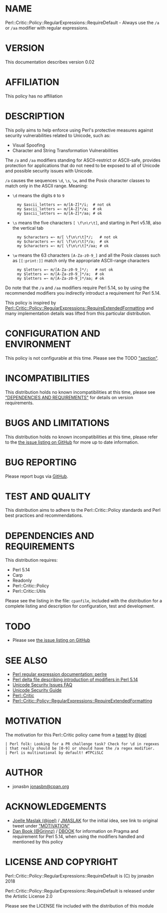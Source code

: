 # NAME

Perl::Critic::Policy::RegularExpressions::RequireDefault - Always use the `/a` or `/aa` modifier with regular expressions.

# VERSION

This documentation describes version 0.02

# AFFILIATION

This policy has no affiliation

# DESCRIPTION

This poliy aims to help enforce using Perl's protective measures against security vulnerabilities related to Unicode, such as:

- Visual Spoofing
- Character and String Transformation Vulnerabilities

The `/a` and `/aa` modifiers standing for ASCII-restrict or ASCII-safe, provides protection for applications that do not need to be exposed to all of Unicode and possible security issues with Unicode.

`/a` causes the sequences `\d`, `\s`, `\w`, and the Posix character classes to match only in the ASCII range. Meaning:

- `\d` means the digits `0` to `9`

        my $ascii_letters =~ m/[A-Z]*/i;  # not ok
        my $ascii_letters =~ m/[A-Z]*/a;  # ok
        my $ascii_letters =~ m/[A-Z]*/aa; # ok

- `\s` means the five characters `[ \f\n\r\t]`, and starting in Perl v5.18, also the vertical tab

        my $characters =~ m/[ \f\n\r\t]*/;   # not ok
        my $characters =~ m/[ \f\n\r\t]*/a;  # ok
        my $characters =~ m/[ \f\n\r\t]*/aa; # ok

- `\w` means the 63 characters `[A-Za-z0-9_]` and all the Posix classes such as `[[:print:]]` match only the appropriate ASCII-range characters

        my $letters =~ m/[A-Za-z0-9_]*/;   # not ok
        my $letters =~ m/[A-Za-z0-9_]*/a;  # ok
        my $letters =~ m/[A-Za-z0-9_]*/aa; # ok

Do note that the `/a` and `/aa` modifiers require Perl 5.14, so by using the recommended modifiers you indirectly introduct a requirement for Perl 5.14.

This policy is inspired by [Perl::Critic::Policy::RegularExpressions::RequireExtendedFormatting](https://metacpan.org/pod/Perl::Critic::Policy::RegularExpressions::RequireExtendedFormatting) and many implementation details was lifted from this particular distribution.

# CONFIGURATION AND ENVIRONMENT

This policy is not configurable at this time. Please see the TODO ["section"](#section).

# INCOMPATIBILITIES

This distribution holds no known incompatibilities at this time, please see ["DEPENDENCIES AND REQUIREMENTS"](#dependencies-and-requirements) for details on version requirements.

# BUGS AND LIMITATIONS

This distribution holds no known incompatibilities at this time, please refer to the [the issue listing on GitHub](https://github.com/jonasbn/perl-critic-policy-regularexpressions-requiredefault/issues) for more up to date information.

# BUG REPORTING

Please report bugs via [GitHub](https://github.com/jonasbn/perl-critic-policy-regularexpressions-requiredefault/issues).

# TEST AND QUALITY

This distribution aims to adhere to the Perl::Critic::Policy standards and Perl best practices and recommendations.

# DEPENDENCIES AND REQUIREMENTS

This distribution requires:

- Perl 5.14
- Carp
- Readonly
- Perl::Critic::Policy
- Perl::Critic::Utils

Please see the listing in the file: `cpanfile`, included with the distribution for a complete listing and description for configuration, test and development.

# TODO

- Please see [the issue listing on GitHub](https://github.com/jonasbn/perl-critic-policy-regularexpressions-requiredefault/issues)

# SEE ALSO

- [Perl regular expression documentation: perlre](https://perldoc.perl.org/perlre.html)
- [Perl delta file describing introduction of modifiers in Perl 5.14](https://perldoc.pl/perl5140delta#%2Fd%2C-%2Fl%2C-%2Fu%2C-and-%2Fa-modifiers)
- [Unicode Security Issues FAQ](http://www.unicode.org/faq/security.html)
- [Unicode Security Guide](http://websec.github.io/unicode-security-guide/)
- [Perl::Critic](https://metacpan.org/pod/Perl::Critic)
- [Perl::Critic::Policy::RegularExpressions::RequireExtendedFormatting](https://metacpan.org/pod/Perl::Critic::Policy::RegularExpressions::RequireExtendedFormatting)

# MOTIVATION

The motivation for this Perl::Critic policy came from a [tweet](https://mobile.twitter.com/jmaslak/status/1008896883169751040) by [@joel](https://mobile.twitter.com/jmaslak)

    | Perl folk: Looking for a PR challenge task? Check for \d in regexes
    | that really should be [0-9] or should have the /a regex modifier.
    | Perl is multinational by default! #TPCiSLC

# AUTHOR

- jonasbn <jonasbn@cpan.org>

# ACKNOWLEDGEMENTS

- [Joelle Maslak (@joel)](https://twitter.com/jmaslak) / [JMASLAK](https://metacpan.org/author/JMASLAK) for the initial idea, see link to original tweet under ["MOTIVATION"](#motivation)
- [Dan Book (@Grinnz)](https://github.com/Grinnz) / [DBOOK](https://metacpan.org/author/DBOOK|) for information on Pragma and requirement for Perl 5.14, when using the modifiers handled and mentioned by this policy

# LICENSE AND COPYRIGHT

Perl::Critic::Policy::RegularExpressions::RequireDefault is (C) by jonasbn 2018

Perl::Critic::Policy::RegularExpressions::RequireDefault is released under the Artistic License 2.0

Please see the LICENSE file included with the distribution of this module
